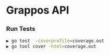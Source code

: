 # Grappos API

### Run Tests
```bash
▶ go test  -coverprofile=coverage.out
▶ go tool cover -html=coverage.out
```